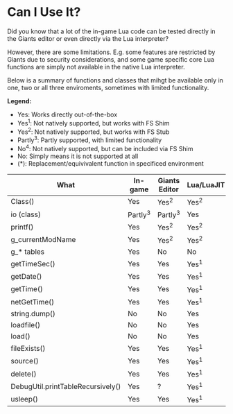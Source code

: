 # Can I Use It?
Did you know that a lot of the in-game Lua code can be tested directly in the Giants editor or even directly via the Lua interpreter? 

However, there are some limitations. E.g. some features are restricted by Giants due to security considerations, and some game specific core Lua functions are simply not available in the native Lua interpreter.

Below is a summary of functions and classes that mihgt be available only in one, two or all three enviroments, sometimes with limited functionality.

**Legend:**
- Yes: Works directly out-of-the-box
- Yes<sup>1</sup>: Not natively supported, but works with FS Shim
- Yes<sup>2</sup>: Not natively supported, but works with FS Stub
- Partly<sup>3</sup>: Partly supported, with limited functionality
- No<sup>4</sup>: Not natively supported, but can be included via FS Shim
- No: Simply means it is not supported at all
- (*): Replacement/equivivalent function in specificed environment


| What       | In-game | Giants Editor | Lua/LuaJIT |
|------------|---------|---------------|------------|
| Class() | Yes | Yes<sup>2</sup> | Yes<sup>2</sup> |
| io (class) | Partly<sup>3</sup> | Partly<sup>3</sup> | Yes|
| printf() | Yes | Yes<sup>2</sup> | Yes<sup>2</sup> |
| g_currentModName | Yes | Yes<sup>2</sup> | Yes<sup>2</sup> |
| g_* tables | Yes | No | No |
| getTimeSec() | Yes | Yes | Yes<sup>1</sup> |
| getDate() | Yes | Yes | Yes<sup>1</sup> |
| getTime() | Yes | Yes | Yes<sup>1</sup> |
| netGetTime() | Yes | Yes | Yes<sup>1</sup> |
| string.dump() | No | No | Yes |
| loadfile() | No | No | Yes |
| load() | No | No | Yes |
| fileExists() | Yes | Yes | Yes<sup>1</sup> |
| source() | Yes | Yes | Yes<sup>1</sup> | 
| delete() | Yes | Yes | Yes<sup>1</sup> |
| DebugUtil.printTableRecursively() | Yes | ? | Yes<sup>1</sup> |
| usleep() | Yes | Yes | Yes<sup>1</sup> |